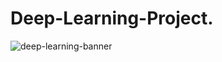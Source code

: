 # Deep-Learning-Project.
![deep-learning-banner](https://user-images.githubusercontent.com/58104706/93015633-9c2a9980-f5d8-11ea-8305-b8a19da5eb6f.png)
